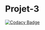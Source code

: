 # Projet-3
[![Codacy Badge](https://app.codacy.com/project/badge/Grade/a389e058349d4ec688e25ec6c9658b21)](https://www.codacy.com/gh/bernikw/Projet-3/dashboard?utm_source=github.com&amp;utm_medium=referral&amp;utm_content=bernikw/Projet-3&amp;utm_campaign=Badge_Grade)